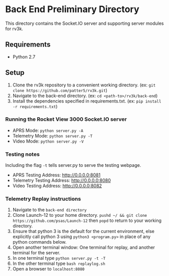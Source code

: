 # Back End Preliminary Directory
This directory contains the Socket.IO server and supporting server modules for rv3k.

## Requirements
- Python 2.7

## Setup
1. Clone the rv3k repository to a convenient working directory. (ex: `git clone https://github.com/patter5/rv3k.git`)
2. Navigate to the back-end directory. (ex: `cd <path-to>/rv3k/back-end`)
3. Install the dependencies specified in requirements.txt. (ex: `pip install -r requirements.txt`)

### Running the Rocket View 3000 Socket.IO server
- APRS Mode: `python server.py -A`
- Telemetry Mode: `python server.py -T`
- Video Mode: `python server.py -V`

### Testing notes
Including the flag `-t` tells server.py to serve the testing webpage.
- APRS Testing Address: http://0.0.0.0:8081
- Telemetry Testing Address: http://0.0.0.0:8080
- Video Testing Address: http://0.0.0.0:8082

### Telemetry Replay instructions
1. Navigate to the `back-end directory`
1. Clone Launch-12 to your home directory. `pushd ~/ && git clone https://github.com/psas/Launch-12` then `popd` to return to your working directory.
1. Ensure that python 3 is the default for the current environment, else explicitly call python 3 using `python3 <program.py>` in place of any python commands below.
1. Open another terminal window: One terminal for replay, and another terminal for the server.
1. In one terminal type `python server.py -t -T`
1. In the other terminal type `bash replaylog.sh`
1. Open a browser to `localhost:8080`
